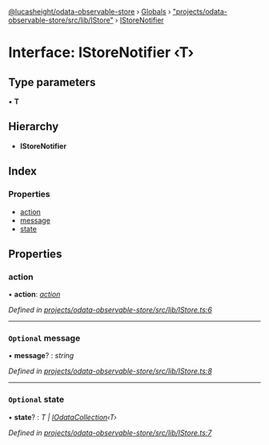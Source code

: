 [@lucasheight/odata-observable-store](../README.md) › [Globals](../globals.md) › ["projects/odata-observable-store/src/lib/IStore"](../modules/_projects_odata_observable_store_src_lib_istore_.md) › [IStoreNotifier](_projects_odata_observable_store_src_lib_istore_.istorenotifier.md)

# Interface: IStoreNotifier ‹**T**›

## Type parameters

▪ **T**

## Hierarchy

* **IStoreNotifier**

## Index

### Properties

* [action](_projects_odata_observable_store_src_lib_istore_.istorenotifier.md#action)
* [message](_projects_odata_observable_store_src_lib_istore_.istorenotifier.md#optional-message)
* [state](_projects_odata_observable_store_src_lib_istore_.istorenotifier.md#optional-state)

## Properties

###  action

• **action**: *[action](_projects_odata_observable_store_src_lib_istore_.istorenotifier.md#action)*

*Defined in [projects/odata-observable-store/src/lib/IStore.ts:6](https://github.com/lucasheight/odata-observable-store/blob/787a1ef7/projects/odata-observable-store/src/lib/IStore.ts#L6)*

___

### `Optional` message

• **message**? : *string*

*Defined in [projects/odata-observable-store/src/lib/IStore.ts:8](https://github.com/lucasheight/odata-observable-store/blob/787a1ef7/projects/odata-observable-store/src/lib/IStore.ts#L8)*

___

### `Optional` state

• **state**? : *T | [IOdataCollection](_projects_odata_observable_store_src_lib_iodatacollection_.iodatacollection.md)‹T›*

*Defined in [projects/odata-observable-store/src/lib/IStore.ts:7](https://github.com/lucasheight/odata-observable-store/blob/787a1ef7/projects/odata-observable-store/src/lib/IStore.ts#L7)*
